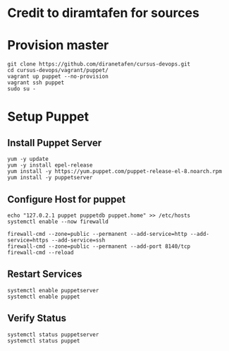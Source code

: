 # Credit to diramtafen for sources
# Provision master
```
git clone https://github.com/diranetafen/cursus-devops.git
cd cursus-devops/vagrant/puppet/
vagrant up puppet --no-provision
vagrant ssh puppet
sudo su -
```

# Setup Puppet

## Install Puppet Server
```
yum -y update
yum -y install epel-release
yum install -y https://yum.puppet.com/puppet-release-el-8.noarch.rpm
yum install -y puppetserver
```

## Configure Host for puppet
```
echo "127.0.2.1 puppet puppetdb puppet.home" >> /etc/hosts
systemctl enable --now firewalld

firewall-cmd --zone=public --permanent --add-service=http --add-service=https --add-service=ssh
firewall-cmd --zone=public --permanent --add-port 8140/tcp
firewall-cmd --reload
```

## Restart Services
```
systemctl enable puppetserver
systemctl enable puppet
```
 
## Verify Status
```
systemctl status puppetserver
systemctl status puppet
```

